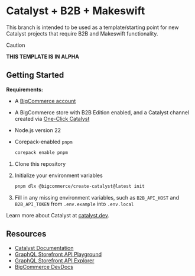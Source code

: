 # Catalyst + B2B + Makeswift

This branch is intended to be used as a template/starting point for new Catalyst projects that require B2B and Makeswift functionality.

> [!CAUTION]
> **THIS TEMPLATE IS IN ALPHA**

## Getting Started

**Requirements:**

- A [BigCommerce account](https://www.bigcommerce.com/start-your-trial)
- A BigCommerce store with B2B Edition enabled, and a Catalyst channel created via [One-Click Catalyst](https://developer.bigcommerce.com/docs/storefront/catalyst/getting-started)
- Node.js version 22
- Corepack-enabled `pnpm`

  ```bash
  corepack enable pnpm
  ```

1. Clone this repository

2. Initialize your environment variables

   ```bash
   pnpm dlx @bigcommerce/create-catalyst@latest init
   ```

3. Fill in any missing environment variables, such as `B2B_API_HOST` and `B2B_API_TOKEN` from `.env.example` into `.env.local`

Learn more about Catalyst at [catalyst.dev](https://catalyst.dev).

## Resources

- [Catalyst Documentation](https://catalyst.dev/docs/)
- [GraphQL Storefront API Playground](https://developer.bigcommerce.com/graphql-storefront/playground)
- [GraphQL Storefront API Explorer](https://developer.bigcommerce.com/graphql-storefront/explorer)
- [BigCommerce DevDocs](https://developer.bigcommerce.com/docs/build)
